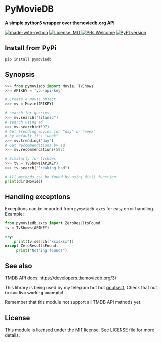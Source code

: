 # PyMovieDB
<b>A simple python3 wrapper over themoviedb.org API</b>

[![made-with-python](https://img.shields.io/badge/Made%20with-Python-1f425f.svg)](https://www.python.org/)
[![License: MIT](https://img.shields.io/badge/License-MIT-yellow.svg)](https://opensource.org/licenses/MIT)
[![PRs Welcome](https://img.shields.io/badge/PRs-welcome-brightgreen.svg?style=flat-square)](http://makeapullrequest.com)
[![PyPI version](https://badge.fury.io/py/pymoviedb.svg)](https://badge.fury.io/py/pymoviedb)


## Install from PyPi
```pip install pymoviedb```

## Synopsis
```python
>>> from pymoviedb import Movie, TvShows
>>> APIKEY = "you-api-key"

# Create a Movie object
>>> mv = Movie(APIKEY)

# search for queries
>>> mv.search("Titanic")
# search using id
>>> mv.searchid(597)
# Get trending movies for "day" or "week"
# by default it's "week"
>>> mv.trending("day")
# Get recommendations by id
>>> mv.recommendations(597)

# Similarly for tvshows
>>> tv = TvShows(APIKEY)
>>> tv.search("Breaking bad")

# All methods can be found by using dir() function
print(dir(Movie))
```


## Handling exceptions
Exceptions can be imported from `pymoviedb.excs` for easy error handling.
Example:

```python
from pymoviedb.excs import ZeroResultsFound
tv = TvShows(APIKEY)

try:
    print(tv.search("xsxsxsx"))
except ZeroResultsFound:
     print("Nothing found!")
```  


## See also
TMDB API docs: https://developers.themoviedb.org/3/

This library is being used by my telegram bot bot [αcutєвσt](https://t.me/acutebot),
Check that out to see live working example!

Remember that this module not support all TMDB API methods yet.
## License

This module is licensed under the MIT license. See LICENSE file for more details.
